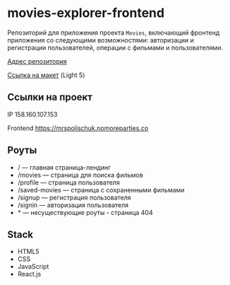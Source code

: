 # movies-explorer-frontend

Репозиторий для приложения проекта `Movies`, включающий фронтенд приложения со следующими возможностями: авторизации и регистрации пользователей, операции с фильмами и пользователями. 
  
[Адрес репозитория](https://github.com/ViktoryPolischuk/movies-explorer-frontend)

[Ссылка на макет](https://www.figma.com/file/a1zBh8GXVNJWPrCkuPJfjr/light-5?type=design&node-id=891-3857&mode=design&t=aslhiPY87ZJEJ1Rs-0) (Light 5)

## Ссылки на проект

IP 158.160.107.153

Frontend https://mrspolischuk.nomoreparties.co

## Роуты
* / — главная страница-лендинг
* /movies — страница для поиска фильмов
* /profile — страница пользователя
* /saved-movies — страница с сохраненными фильмами
* /signup — регистрация пользователя
* /signin — авторизация пользователя
* \* — несуществующие роуты - страница 404

## Stack
* HTML5
* CSS
* JavaScript
* React.js
